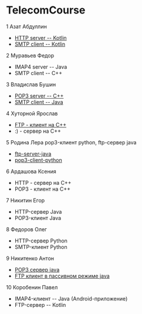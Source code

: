 # TelecomCourse
1 Азат Абдуллин
* [HTTP server -- Kotlin](https://github.com/AbdullinAM/http_server_kotlin)
* [SMTP client -- Kotlin](https://github.com/AbdullinAM/smtp_client_kotlin.git)

2 Муравьев Федор
* IMAP4 server -- Java
* SMTP client -- C++

3 Владислав Бушин
* [POP3 server -- C++](https://github.com/wladez/POP3-server.git)
* [SMTP client -- Java](https://github.com/wladez/SMTP_client.git)

4 Хуторной Ярослав  
* [FTP - клиент на C++](https://github.com/KhutornoyYaroslav/TelecomCourse/blob/master/main.cpp)
* :) - сервер на C++

5 Родина Лера pop3-клиент python, ftp-сервер java
* [ftp-server-java](https://github.com/valeryrodina/spring2016)
* [pop3-client-python](https://github.com/valeryrodina/spring2016)


6 Ардашова Ксения  
* HTTP - сервер на C++ 
* POP3 - клиент на C++

7 Никитин Егор
* HTTP-сервер Java
* POP3-клиент Java

8 Федоров Олег
* HTTP-сервер Python
* SMTP-клиент Python

9 Никитенко Антон
* [POP3 сервер java](https://github.com/AntonNikitenko/_POP3Server.git) 
* [FTP клиент в пассивном режиме java](https://github.com/AntonNikitenko/_FTPClient.git)

10 Коробенин Павел
* IMAP4-клиент -- Java (Android-приложение)
* FTP-сервер -- Kotlin
